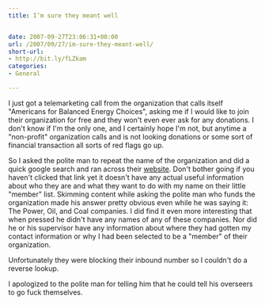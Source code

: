 ```yaml
---
title: I’m sure they meant well


date: 2007-09-27T23:06:31+00:00
url: /2007/09/27/im-sure-they-meant-well/
short-url:
- http://bit.ly/fLZkam
categories:
- General

---
```

<div class='microid-mailto+http:sha1:4410e398b52fe76357c59586499ab88f65cb8750'>

I just got a telemarketing call from the organization that calls itself "Americans for Balanced Energy Choices", asking me if I would like to join their organization for free and they won't even ever ask for any donations. I don't know if I'm the only one, and I certainly hope I'm not, but anytime a "non-profit" organization calls and is not looking donations or some sort of financial transaction all sorts of red flags go up.



So I asked the polite man to repeat the name of the organization and did a quick google search and ran across their <a href="http://www.balancedenergy.org/abec">website</a>. Don't bother going if you haven't clicked that link yet it doesn't have any actual useful information about who they are and what they want to do with my name on their little "member" list. Skimming content while asking the polite man who funds the organization made his answer pretty obvious even while he was saying it: The Power, Oil, and Coal companies. I did find it even more interesting that when pressed he didn't have any names of any of these companies. Nor did he or his supervisor have any information about where they had gotten my contact information or why I had been selected to be a "member" of their organization.



Unfortunately they were blocking their inbound number so I couldn't do a reverse lookup.



I apologized to the polite man for telling him that he could tell his overseers to go fuck themselves.

